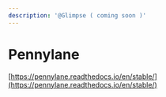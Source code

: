 ```yaml
---
description: '@Glimpse ( coming soon )'
---
```


# Pennylane



[https://pennylane.readthedocs.io/en/stable/](https://pennylane.readthedocs.io/en/stable/)
